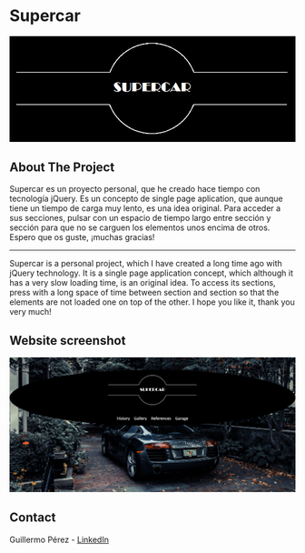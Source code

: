 <div id="top"></div>

# Supercar

<div align="center">
    <img src="./img/logo.png" alt="Logo">
</div>


## About The Project

Supercar es un proyecto personal, que he creado hace tiempo con tecnología jQuery. Es un concepto de single page aplication, que aunque tiene un tiempo de carga muy lento, es una idea original. Para acceder a sus secciones, pulsar con un espacio de tiempo largo entre sección y sección para que no se carguen los elementos unos encima de otros. Espero que os guste, ¡muchas gracias!

------------------------------------------------------------------------------------------------------------------------

Supercar is a personal project, which I have created a long time ago with jQuery technology. It is a single page application concept, which although it has a very slow loading time, is an original idea. To access its sections, press with a long space of time between section and section so that the elements are not loaded one on top of the other. I hope you like it, thank you very much!


## Website screenshot

<div align="center">
    <img src="./img/Supercar.png" alt="screenshot">
</div>


## Contact

Guillermo Pérez - [LinkedIn](https://linkedin.com/in/guillermo-perez-fuentes)